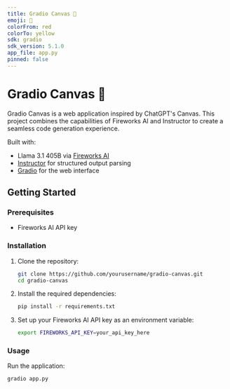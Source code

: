 ```yaml
---
title: Gradio Canvas 🤗
emoji: 🎨
colorFrom: red
colorTo: yellow
sdk: gradio
sdk_version: 5.1.0
app_file: app.py
pinned: false
---
```


# Gradio Canvas 🤗

Gradio Canvas is a web application inspired by ChatGPT's Canvas. This project combines the capabilities of Fireworks AI and Instructor to create a seamless code generation experience.

Built with:
- Llama 3.1 405B via [Fireworks AI](https://fireworks.ai)
- [Instructor](https://github.com/instructor-ai/instructor) for structured output parsing
- [Gradio](https://github.com/gradio-app/gradio) for the web interface

## Getting Started

### Prerequisites

- Fireworks AI API key

### Installation

1. Clone the repository:
   ```bash
   git clone https://github.com/yourusername/gradio-canvas.git
   cd gradio-canvas
   ```

2. Install the required dependencies:
   ```bash
   pip install -r requirements.txt
   ```

3. Set up your Fireworks AI API key as an environment variable:
   ```bash
   export FIREWORKS_API_KEY=your_api_key_here
   ```

### Usage

Run the application:

```bash
gradio app.py
```